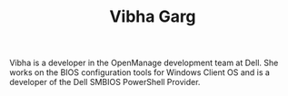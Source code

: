 ﻿---
title: Vibha Garg
description: ""
image: /images/author/vibha-garg.jpg
social:
- icon: fab fa-facebook
  link: https://facebook.com/#
- icon: fab fa-twitter
  link: https://twitter.com/#
- icon: fab fa-github
  link: https://github.com/#
- icon: fas fa-link
  link: ""
- icon: fab fa-linkedin-in
  link: https://www.linkedin.com/in/#/
- icon: fab fa-youtube
  link: '#'
- icon: fab fa-twitch
  link: https://www.twitch.tv/#

---
Vibha is a developer in the OpenManage development team at Dell. She works on the BIOS configuration tools for Windows Client OS and is a developer of the Dell SMBIOS PowerShell Provider.
